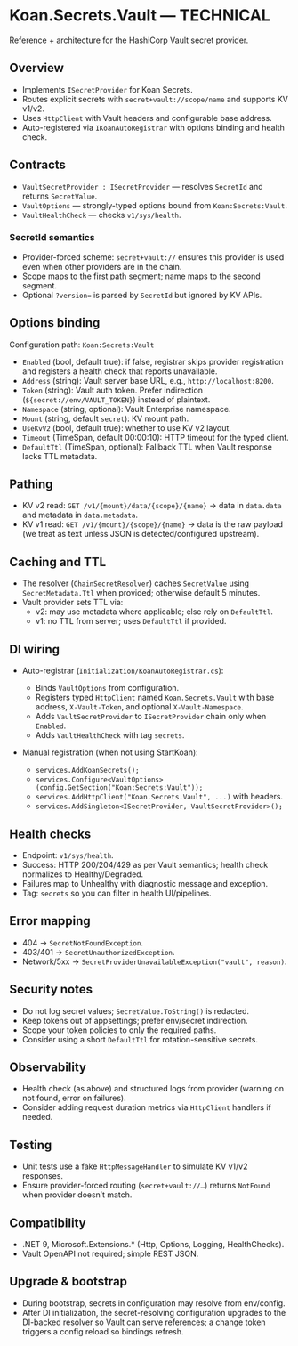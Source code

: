 # Koan.Secrets.Vault — TECHNICAL

Reference + architecture for the HashiCorp Vault secret provider.

## Overview

- Implements `ISecretProvider` for Koan Secrets.
- Routes explicit secrets with `secret+vault://scope/name` and supports KV v1/v2.
- Uses `HttpClient` with Vault headers and configurable base address.
- Auto-registered via `IKoanAutoRegistrar` with options binding and health check.

## Contracts

- `VaultSecretProvider : ISecretProvider` — resolves `SecretId` and returns `SecretValue`.
- `VaultOptions` — strongly-typed options bound from `Koan:Secrets:Vault`.
- `VaultHealthCheck` — checks `v1/sys/health`.

### SecretId semantics

- Provider-forced scheme: `secret+vault://` ensures this provider is used even when other providers are in the chain.
- Scope maps to the first path segment; name maps to the second segment.
- Optional `?version=` is parsed by `SecretId` but ignored by KV APIs.

## Options binding

Configuration path: `Koan:Secrets:Vault`

- `Enabled` (bool, default true): if false, registrar skips provider registration and registers a health check that reports unavailable.
- `Address` (string): Vault server base URL, e.g., `http://localhost:8200`.
- `Token` (string): Vault auth token. Prefer indirection (`${secret://env/VAULT_TOKEN}`) instead of plaintext.
- `Namespace` (string, optional): Vault Enterprise namespace.
- `Mount` (string, default `secret`): KV mount path.
- `UseKvV2` (bool, default true): whether to use KV v2 layout.
- `Timeout` (TimeSpan, default 00:00:10): HTTP timeout for the typed client.
- `DefaultTtl` (TimeSpan, optional): Fallback TTL when Vault response lacks TTL metadata.

## Pathing

- KV v2 read: `GET /v1/{mount}/data/{scope}/{name}` → data in `data.data` and metadata in `data.metadata`.
- KV v1 read: `GET /v1/{mount}/{scope}/{name}` → data is the raw payload (we treat as text unless JSON is detected/configured upstream).

## Caching and TTL

- The resolver (`ChainSecretResolver`) caches `SecretValue` using `SecretMetadata.Ttl` when provided; otherwise default 5 minutes.
- Vault provider sets TTL via:
  - v2: may use metadata where applicable; else rely on `DefaultTtl`.
  - v1: no TTL from server; uses `DefaultTtl` if provided.

## DI wiring

- Auto-registrar (`Initialization/KoanAutoRegistrar.cs`):

  - Binds `VaultOptions` from configuration.
  - Registers typed `HttpClient` named `Koan.Secrets.Vault` with base address, `X-Vault-Token`, and optional `X-Vault-Namespace`.
  - Adds `VaultSecretProvider` to `ISecretProvider` chain only when `Enabled`.
  - Adds `VaultHealthCheck` with tag `secrets`.

- Manual registration (when not using StartKoan):
  - `services.AddKoanSecrets();`
  - `services.Configure<VaultOptions>(config.GetSection("Koan:Secrets:Vault"));`
  - `services.AddHttpClient("Koan.Secrets.Vault", ...)` with headers.
  - `services.AddSingleton<ISecretProvider, VaultSecretProvider>();`

## Health checks

- Endpoint: `v1/sys/health`.
- Success: HTTP 200/204/429 as per Vault semantics; health check normalizes to Healthy/Degraded.
- Failures map to Unhealthy with diagnostic message and exception.
- Tag: `secrets` so you can filter in health UI/pipelines.

## Error mapping

- 404 → `SecretNotFoundException`.
- 403/401 → `SecretUnauthorizedException`.
- Network/5xx → `SecretProviderUnavailableException("vault", reason)`.

## Security notes

- Do not log secret values; `SecretValue.ToString()` is redacted.
- Keep tokens out of appsettings; prefer env/secret indirection.
- Scope your token policies to only the required paths.
- Consider using a short `DefaultTtl` for rotation-sensitive secrets.

## Observability

- Health check (as above) and structured logs from provider (warning on not found, error on failures).
- Consider adding request duration metrics via `HttpClient` handlers if needed.

## Testing

- Unit tests use a fake `HttpMessageHandler` to simulate KV v1/v2 responses.
- Ensure provider-forced routing (`secret+vault://…`) returns `NotFound` when provider doesn’t match.

## Compatibility

- .NET 9, Microsoft.Extensions.\* (Http, Options, Logging, HealthChecks).
- Vault OpenAPI not required; simple REST JSON.

## Upgrade & bootstrap

- During bootstrap, secrets in configuration may resolve from env/config.
- After DI initialization, the secret-resolving configuration upgrades to the DI-backed resolver so Vault can serve references; a change token triggers a config reload so bindings refresh.
